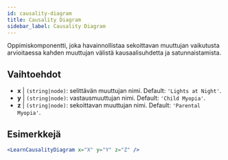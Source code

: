 ```yaml
---
id: causality-diagram
title: Causality Diagram
sidebar_label: Causality Diagram
---
```


Oppimiskomponentti, joka havainnollistaa sekoittavan muuttujan vaikutusta arvioitaessa kahden muuttujan välistä kausaalisuhdetta ja satunnaistamista.

## Vaihtoehdot

* __x__ | `(string|node)`: selittävän muuttujan nimi. Default: `'Lights at Night'`.
* __y__ | `(string|node)`: vastausmuuttujan nimi. Default: `'Child Myopia'`.
* __z__ | `(string|node)`: sekoittavan muuttujan nimi. Default: `'Parental Myopia'`.


## Esimerkkejä

```jsx live
<LearnCausalityDiagram x="X" y="Y" z="Z" />
```

